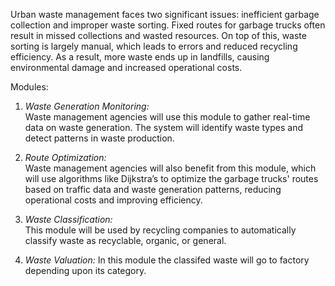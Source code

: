 Urban waste management faces two significant issues: inefficient garbage collection and
 improper waste sorting. Fixed routes for garbage trucks often result in missed collections and wasted resources.
  On top of this, waste sorting is largely manual, which leads to errors and reduced recycling efficiency. 
  As a result, more waste ends up in landfills, causing environmental damage and increased operational costs.

Modules:
1. *Waste Generation Monitoring:*  
   Waste management agencies will use this module to gather real-time data on waste generation. The system will identify waste types and detect patterns in waste production.
   
2. *Route Optimization:*  
   Waste management agencies will also benefit from this module, which will use algorithms like Dijkstra’s to optimize the garbage trucks' routes based on traffic data and waste generation patterns, reducing operational costs and improving efficiency.

3. *Waste Classification:*  
   This module will be used by recycling companies to automatically classify waste as recyclable, organic, or general. 

3. *Waste Valuation:* 
    In this module the classifed waste will go to factory depending upon its category.
